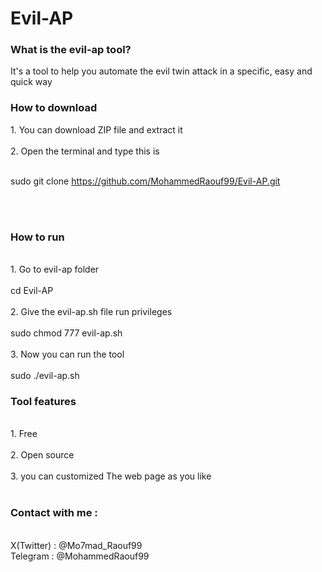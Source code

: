 # Evil-AP
<h3>What is the evil-ap tool?</h3>
 It's a tool to help you automate the evil twin attack
 in a specific, easy and quick way

 <h3> How to download</h3>
 1. You can download ZIP file and extract it <br>
 <br>
 2. Open the terminal and type this is <br>
 <br>
 
 sudo git clone https://github.com/MohammedRaouf99/Evil-AP.git 
 
 <br>
<br>
 <h3>How to run </h3>
 <br>
 1. Go to evil-ap folder <br>
 <br>
 cd Evil-AP <br>
 <br>
 2. Give the evil-ap.sh file run privileges <br>
 <br>
 sudo chmod 777 evil-ap.sh <br>
<br>
 3. Now you can run the tool <br>
 <br>
  sudo ./evil-ap.sh <br>

 <h3>Tool features</h3> <br>
 1. Free <br>
 <br>
 2. Open source <br>
 <br>
 3. you can customized The web page as you like <br>

 <br>
 <h3>Contact with me :</h3>
 <br>
 X(Twitter) : @Mo7mad_Raouf99
 <br>
 Telegram : @MohammedRaouf99
 
